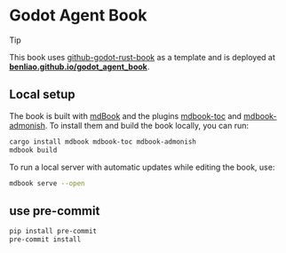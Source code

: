 # Godot Agent Book

> [!Tip]
> This book uses [github-godot-rust-book] as a template and is deployed at **[benliao.github.io/godot_agent_book][book-web]**.

## Local setup

The book is built with [mdBook] and the plugins [mdbook-toc] and [mdbook-admonish]. To install them and build the book locally, you can run:

```bash
cargo install mdbook mdbook-toc mdbook-admonish
mdbook build
```

To run a local server with automatic updates while editing the book, use:

```bash
mdbook serve --open
```

[book-web]: https://benliao.github.io/godot_agent_book
[mdbook-admonish]: https://github.com/tommilligan/mdbook-admonish
[mdbook-toc]: https://github.com/badboy/mdbook-toc
[mdBook]: https://github.com/rust-lang-nursery/mdBook
[github-godot-rust-book]: https://github.com/godot-rust/book/

## use pre-commit

```bash
pip install pre-commit
pre-commit install
```
